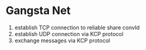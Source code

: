 # Gangsta Net

1) establish TCP connection to reliable share convId
2) establish UDP connection via KCP protocol
3) exchange messages via KCP protocol